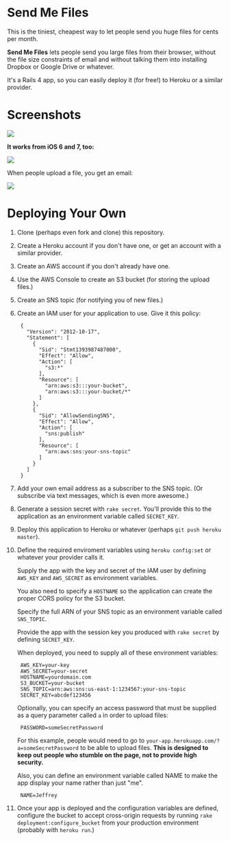 # Send Me Files

This is the tiniest, cheapest way to let people send you huge files
for cents per month.

__Send Me Files__ lets people send you large files from their
browser, without the file size constraints of email and without talking them
into installing Dropbox or Google Drive or whatever.

It's a Rails 4 app, so you can easily deploy it (for free!) to Heroku or a similar provider.

# Screenshots

<img src="http://f.cl.ly/items/420w0w0c403E2C3E090W/Screen%20Shot%202014-03-05%20at%2022.35.21.png">

__It works from iOS 6 and 7, too:__

<img src="http://f.cl.ly/items/0W420j0T203B1q2w143N/Pulsar%20Mar%205,%202014,%2022%3A37%3A13.png">

When people upload a file, you get an email:

<img src="http://f.cl.ly/items/3p2J3H2n0s3F47050h3T/Screen%20Shot%202014-03-05%20at%2020.57.31.png">

# Deploying Your Own

1. Clone (perhaps even fork and clone) this repository.
2. Create a Heroku account if you don't have one, or get an account with a similar provider.
3. Create an AWS account if you don't already have one.
4. Use the AWS Console to create an S3 bucket (for storing the upload files.)
5. Create an SNS topic (for notifying you of new files.)
6. Create an IAM user for your application to use. Give it this policy:

        {
          "Version": "2012-10-17",
          "Statement": [
            {
              "Sid": "Stmt1393987487000",
              "Effect": "Allow",
              "Action": [
                "s3:*"
              ],
              "Resource": [
                "arn:aws:s3:::your-bucket",
                "arn:aws:s3:::your-bucket/*"
              ]
            },
            {
              "Sid": "AllowSendingSNS",
              "Effect": "Allow",
              "Action": [
                "sns:publish"
              ],
              "Resource": [
                "arn:aws:sns:your-sns-topic"
              ]
            }
          ]
        }

7. Add your own email address as a subscriber to the SNS topic. (Or subscribe via text messages, which is even more awesome.)
8. Generate a session secret with `rake secret`. You'll provide this to the application as an environment variable called `SECRET_KEY`.
8. Deploy this application to Heroku or whatever (perhaps `git push heroku master`).
9. Define the required enviroment variables using `heroku config:set` or whatever your provider calls it.

    Supply the app with the key and secret of the IAM user by defining
    `AWS_KEY` and `AWS_SECRET` as environment variables.
    
    You also need to specify a `HOSTNAME` so the application can create
    the proper CORS policy for the S3 bucket.
    
    Specify the full ARN of your SNS topic as an environment variable
    called `SNS_TOPIC`.
    
    Provide the app with the session key you produced with `rake secret`
    by defining `SECRET_KEY`.
    
    When deployed, you need to supply all of these environment variables:
    
        AWS_KEY=your-key
        AWS_SECRET=your-secret
        HOSTNAME=yourdomain.com
        S3_BUCKET=your-bucket
        SNS_TOPIC=arn:aws:sns:us-east-1:1234567:your-sns-topic
        SECRET_KEY=abcdef123456

    Optionally, you can specify an access password that must be supplied as
    a query parameter called `a` in order to upload files:

        PASSWORD=someSecretPassword
    
    For this example, people would need to go to `your-app.herokuapp.com/?a=someSecretPassword` to be able to upload files. __This is designed to keep out people who stumble on the page, not to provide high security.__
    
    Also, you can define an environment variable called NAME to make the app display your name rather than just "me".
    
        NAME=Jeffrey

10. Once your app is deployed and the configuration variables are defined, configure the bucket to accept cross-origin requests by running `rake deployment:configure_bucket` from your production environment (probably with `heroku run`.)

